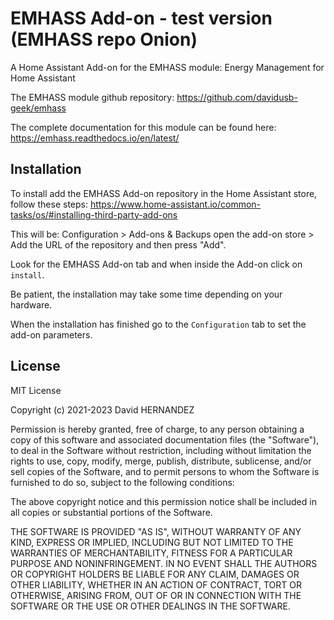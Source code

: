 # EMHASS Add-on - test version (EMHASS repo Onion)

A Home Assistant Add-on for the EMHASS module: Energy Management for Home Assistant

The EMHASS module github repository: https://github.com/davidusb-geek/emhass

The complete documentation for this module can be found here: https://emhass.readthedocs.io/en/latest/

## Installation

To install add the EMHASS Add-on repository in the Home Assistant store, follow these steps: https://www.home-assistant.io/common-tasks/os/#installing-third-party-add-ons

This will be: Configuration > Add-ons & Backups open the add-on store > Add the URL of the repository and then press "Add".

Look for the EMHASS Add-on tab and when inside the Add-on click on `install`.

Be patient, the installation may take some time depending on your hardware.

When the installation has finished go to the `Configuration` tab to set the add-on parameters.

## License

MIT License

Copyright (c) 2021-2023 David HERNANDEZ

Permission is hereby granted, free of charge, to any person obtaining a copy
of this software and associated documentation files (the "Software"), to deal
in the Software without restriction, including without limitation the rights
to use, copy, modify, merge, publish, distribute, sublicense, and/or sell
copies of the Software, and to permit persons to whom the Software is
furnished to do so, subject to the following conditions:

The above copyright notice and this permission notice shall be included in all
copies or substantial portions of the Software.

THE SOFTWARE IS PROVIDED "AS IS", WITHOUT WARRANTY OF ANY KIND, EXPRESS OR
IMPLIED, INCLUDING BUT NOT LIMITED TO THE WARRANTIES OF MERCHANTABILITY,
FITNESS FOR A PARTICULAR PURPOSE AND NONINFRINGEMENT. IN NO EVENT SHALL THE
AUTHORS OR COPYRIGHT HOLDERS BE LIABLE FOR ANY CLAIM, DAMAGES OR OTHER
LIABILITY, WHETHER IN AN ACTION OF CONTRACT, TORT OR OTHERWISE, ARISING FROM,
OUT OF OR IN CONNECTION WITH THE SOFTWARE OR THE USE OR OTHER DEALINGS IN THE
SOFTWARE.
